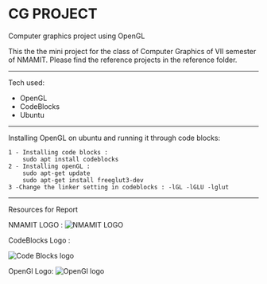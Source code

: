 # CG PROJECT
 Computer graphics project using OpenGL

This the the mini project for the class of Computer Graphics of VII semester of NMAMIT.
Please find the reference projects in the reference folder.
<hr>
Tech used:
 
 - OpenGL
 - CodeBlocks
 - Ubuntu
<hr>
Installing OpenGL on ubuntu and running it through code blocks:

    1 - Installing code blocks : 
	    sudo apt install codeblocks
    2 - Installing openGL : 
	    sudo apt-get update
	    sudo apt-get install freeglut3-dev 
    3 -Change the linker setting in codeblocks : -lGL -lGLU -lglut
<hr>
Resources for Report

NMAMIT LOGO : 
![NMAMIT LOGO](https://www.nmamit.nitte.edu.in/img/nitte-mobile-logo.png)



CodeBlocks Logo :

![Code Blocks logo](https://lh3.googleusercontent.com/proxy/Cn-DtYCqy1LSgU-4-EjedxWrPUEI9WCPpMJ0wphe3WOGpB9-qkjvdD8qysApqhhi_JPN2Ji9DwIBr2At7oTK4EmeXtY)

OpenGl Logo:
![OpenGl logo](https://upload.wikimedia.org/wikipedia/en/thumb/f/fb/OpenGL_logo_%28Nov14%29.svg/1280px-OpenGL_logo_%28Nov14%29.svg.png)
